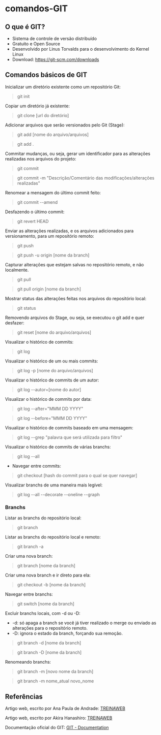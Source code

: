 # comandos-GIT

## O que é GIT?

- Sistema de controle de versão distribuído
- Gratuito e Open Source
- Desenvolvido por Linus Torvalds para o desenvolvimento do Kernel Linux
- Download: https://git-scm.com/downloads

## Comandos básicos de GIT 

Inicializar um diretório existente como um repositório Git:
> git init

Copiar um diretório já existente:
> git clone [url do diretório]

Adicionar arquivos que serão versionados pelo Git (Stage):
> git add [nome do arquivo/arquivos]

> git add .

Commitar mudanças, ou seja, gerar um identificador para as alterações realizadas nos arquivos do projeto:
> git commit

> git commit -m "Descrição/Comentário das modificações/alterações realizadas"

Renomear a mensagem do último commit feito:
> git commit --amend

Desfazendo o último commit:
> git revert HEAD

Enviar as alterações realizadas, e os arquivos adicionados para versionamento, para um repositório remoto:
> git push

> git push -u origin [nome da branch]

Capturar alterações que estejam salvas no repositório remoto, e não localmente.
> git pull

> git pull origin [nome da branch] 

Mostrar status das alterações feitas nos arquivos do repositório local:
> git status

Removendo arquivos do Stage, ou seja, se executou o git add e quer desfazer:
> git reset [nome do arquivo/arquivos]

Visualizar o histórico de commits:
> git log

Visualizar o histórico de um ou mais commits:
> git log -p [nome do arquivo/arquivos]

Visualizar o histórico de commits de um autor:
> git log --autor=[nome do autor]

Visualizar o histórico de commits por data:
> git log --after="MMM DD YYYY"

> git log --before="MMM DD YYYY"

Visualizar o histórico de commits baseado em uma mensagem:
> git log --grep "palavra que será utilizada para filtro"

Visualizar o histórico de commits de várias branchs:
> git log --all

- Navegar entre commits:
> git checkout [hash do commit para o qual se quer navegar]

Visualizar branchs de uma maneira mais legível:
> git log --all --decorate --oneline --graph

### Branchs

Listar as branchs do repositório local:
> git branch

Listar as branchs do repositório local e remoto:
> git branch -a

Criar uma nova branch:
> git branch [nome da branch]

Criar uma nova branch e ir direto para ela:
> git checkout -b [nome da branch]

Navegar entre branchs:
> git switch [nome da branch]

Excluir branchs locais, com -d ou -D:
- -d: só apaga a branch se você já tiver realizado o merge ou enviado as alterações para o repositório remoto.
- -D: ignora o estado da branch, forçando sua remoção.
> git branch -d [nome da branch]

> git branch -D [nome da branch]

Renomeando branchs:
> git branch -m [novo nome da branch]

> git branch -m nome_atual novo_nome



## Referências

Artigo web, escrito por Ana Paula de Andrade: [TREINAWEB](https://www.treinaweb.com.br/blog/primeiros-passos-com-o-git/)

Artigo web, escrito por Akira Hanashiro: [TREINAWEB](https://www.treinaweb.com.br/blog/comandos-do-git-que-voce-precisa-conhecer-parte-1)

Documentação oficial do GIT: [GIT - Documentation](https://git-scm.com/docs/git/pt_BR)

